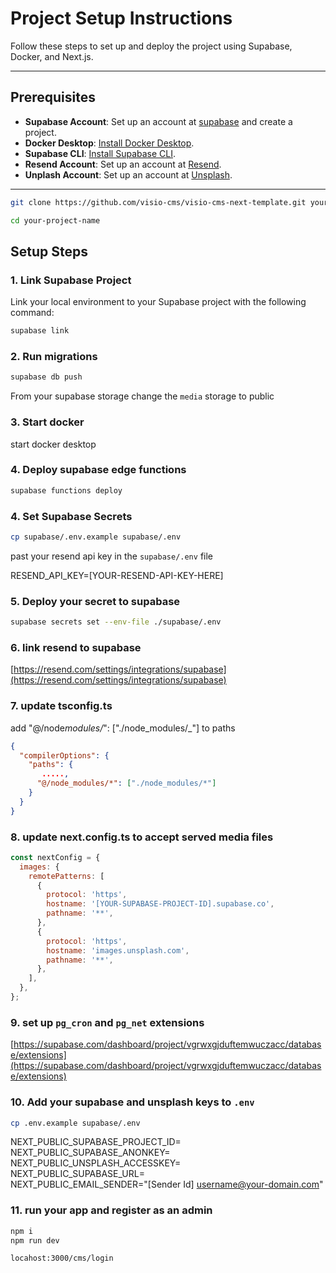 # Project Setup Instructions

Follow these steps to set up and deploy the project using Supabase, Docker, and Next.js.

---

## Prerequisites

- **Supabase Account**: Set up an account at [supabase](https://supabase.com/) and create a project.
- **Docker Desktop**: [Install Docker Desktop](https://www.docker.com/products/docker-desktop).
- **Supabase CLI**: [Install Supabase CLI](https://supabase.com/docs/guides/cli).
- **Resend Account**: Set up an account at [Resend](https://resend.com).
- **Unplash Account**: Set up an account at [Unsplash](https://unsplash.com/).

---

```bash
git clone https://github.com/visio-cms/visio-cms-next-template.git your-project_name

cd your-project-name
```

## Setup Steps

### 1. Link Supabase Project

Link your local environment to your Supabase project with the following command:

```bash
supabase link
```

### 2. Run migrations

```bash
supabase db push
```

From your supabase storage change the `media` storage to public

### 3. Start docker

start docker desktop

### 4. Deploy supabase edge functions

```bash
supabase functions deploy
```

### 4. Set Supabase Secrets

```bash
cp supabase/.env.example supabase/.env
```

past your resend api key in the `supabase/.env` file

RESEND_API_KEY=[YOUR-RESEND-API-KEY-HERE]

### 5. Deploy your secret to supabase

```bash
supabase secrets set --env-file ./supabase/.env
```

### 6. link resend to supabase

[https://resend.com/settings/integrations/supabase](https://resend.com/settings/integrations/supabase)

### 7. update tsconfig.ts

add "@/node*modules/*": ["./node_modules/_"] to paths

```json
{
  "compilerOptions": {
    "paths": {
       .....,
      "@/node_modules/*": ["./node_modules/*"]
    }
  }
}
```

### 8. update next.config.ts to accept served media files

```js
const nextConfig = {
  images: {
    remotePatterns: [
      {
        protocol: 'https',
        hostname: '[YOUR-SUPABASE-PROJECT-ID].supabase.co',
        pathname: '**',
      },
      {
        protocol: 'https',
        hostname: 'images.unsplash.com',
        pathname: '**',
      },
    ],
  },
};
```

### 9. set up `pg_cron` and `pg_net` extensions

[https://supabase.com/dashboard/project/vgrwxgjduftemwuczacc/database/extensions](https://supabase.com/dashboard/project/vgrwxgjduftemwuczacc/database/extensions)

### 10. Add your supabase and unsplash keys to `.env`

```bash
cp .env.example supabase/.env
```

NEXT_PUBLIC_SUPABASE_PROJECT_ID=<br/>
NEXT_PUBLIC_SUPABASE_ANONKEY=<br/>
NEXT_PUBLIC_UNSPLASH_ACCESSKEY=<br/>
NEXT_PUBLIC_SUPABASE_URL=<br/>
NEXT_PUBLIC_EMAIL_SENDER="[Sender Id] <username@your-domain.com>"

### 11. run your app and register as an admin

```bash
npm i
npm run dev
```

`locahost:3000/cms/login`
